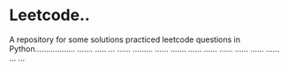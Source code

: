 # Leetcode..
A repository for some solutions practiced leetcode questions in Python.................. ....... ..... ... ...... ......... ...... ....... ...... ...... ...... ...... ...... ...... ... ...
